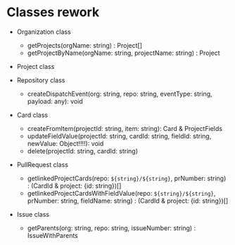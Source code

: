 # Classes rework

- Organization class 
    + getProjects(orgName: string) : Project[]
    + getProjectByName(orgName: string, projectName: string) : Project

- Project class

- Repository class
    + createDispatchEvent(org: string, repo: string, eventType: string, payload: any): void

- Card class
    + createFromItem(projectId: string, item: string): Card & ProjectFields
    + updateFieldValue(projectId: string, cardId: string, fieldId: string, newValue: Object!!!!): void
    + delete(projectId: string, cardId: string)

- PullRequest class
    + getlinkedProjectCards(repo: `${string}/${string}`, prNumber: string) : (CardId & project: {id: string})[]
    + getlinkedProjectCardsWithFieldValue(repo: `${string}/${string}`, prNumber: string, fieldName: string) : (CardId & project: {id: string})[]

- Issue class
    + getParents(org: string, repo: string, issueNumber: string) : IssueWithParents